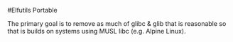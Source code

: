 #Elfutils Portable

The primary goal is to remove as much of glibc & glib that is reasonable so
that is builds on systems using MUSL libc (e.g. Alpine Linux).

